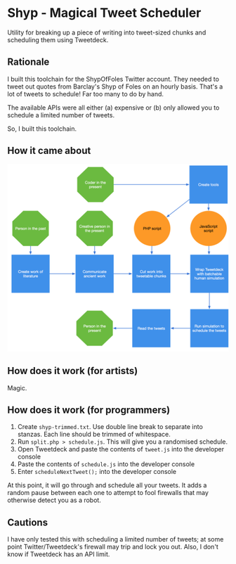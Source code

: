 Shyp - Magical Tweet Scheduler
==============================

Utility for breaking up a piece of writing into tweet-sized chunks and scheduling them using Tweetdeck.

Rationale
---------

I built this toolchain for the ShypOfFoles Twitter account. They needed to tweet out quotes from
Barclay's Shyp of Foles on an hourly basis. That's a lot of tweets to schedule! Far too many to
do by hand.

The available APIs were all either (a) expensive or (b) only allowed you to schedule a limited
number of tweets.

So, I built this toolchain. 

How it came about
-----------------

![This tool works biomechanically in both concept and execution](how-it-came-about.png)

How does it work (for artists)
------------------------------

Magic.

How does it work (for programmers)
----------------------------------

1. Create `shyp-trimmed.txt`. Use double line break to separate into stanzas. Each line should be trimmed of whitespace.
2. Run `split.php > schedule.js`. This will give you a randomised schedule.
3. Open Tweetdeck and paste the contents of `tweet.js` into the developer console
4. Paste the contents of `schedule.js` into the developer console
5. Enter `scheduleNextTweet();` into the developer console

At this point, it will go through and schedule all your tweets. It adds a random pause between each one to attempt to fool
firewalls that may otherwise detect you as a robot.

Cautions
--------

I have only tested this with scheduling a limited number of tweets; at some point Twitter/Tweetdeck's firewall may trip and
lock you out. Also, I don't know if Tweetdeck has an API limit.

